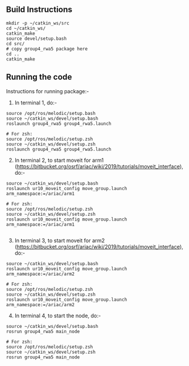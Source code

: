 ## Build Instructions
```
mkdir -p ~/catkin_ws/src
cd ~/catkin_ws/
catkin_make
source devel/setup.bash
cd src/
# copy group4_rwa5 package here
cd ..
catkin_make
```

## Running the code

Instructions for running package:-
1. In terminal 1, do:-
```
source /opt/ros/melodic/setup.bash    
source ~/catkin_ws/devel/setup.bash   
roslaunch group4_rwa5 group4_rwa5.launch    

# For zsh:   
source /opt/ros/melodic/setup.zsh   
source ~/catkin_ws/devel/setup.zsh  
roslaunch group4_rwa5 group4_rwa5.launch   
```
2. In terminal 2, to start moveit for arm1 (https://bitbucket.org/osrf/ariac/wiki/2019/tutorials/moveit_interface), do:-

```
source ~/catkin_ws/devel/setup.bash
roslaunch ur10_moveit_config move_group.launch arm_namespace:=/ariac/arm1

# For zsh:   
source /opt/ros/melodic/setup.zsh   
source ~/catkin_ws/devel/setup.zsh  
roslaunch ur10_moveit_config move_group.launch arm_namespace:=/ariac/arm1
   
```

3. In terminal 3, to start moveit for arm2 (https://bitbucket.org/osrf/ariac/wiki/2019/tutorials/moveit_interface), do:-

```
source ~/catkin_ws/devel/setup.bash
roslaunch ur10_moveit_config move_group.launch arm_namespace:=/ariac/arm2

# For zsh:   
source /opt/ros/melodic/setup.zsh   
source ~/catkin_ws/devel/setup.zsh  
roslaunch ur10_moveit_config move_group.launch arm_namespace:=/ariac/arm2

```

4. In terminal 4, to start the node, do:-
```
source ~/catkin_ws/devel/setup.bash
rosrun group4_rwa5 main_node

# For zsh:   
source /opt/ros/melodic/setup.zsh   
source ~/catkin_ws/devel/setup.zsh 
rosrun group4_rwa5 main_node

```
